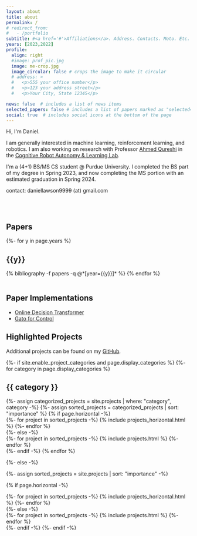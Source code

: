 ```yaml
---
layout: about
title: about
permalink: /
# redirect_from:
#   - /portfolio
subtitle: #<a href='#'>Affiliations</a>. Address. Contacts. Moto. Etc.
years: [2023,2022]
profile:
  align: right
  #image: prof_pic.jpg
  image: me-crop.jpg
  image_circular: false # crops the image to make it circular
  # address: >
  #   <p>555 your office number</p>
  #   <p>123 your address street</p>
  #   <p>Your City, State 12345</p>

news: false  # includes a list of news items
selected_papers: false # includes a list of papers marked as "selected={true}"
social: true  # includes social icons at the bottom of the page
---
```


Hi, I'm Daniel.

I am generally interested in machine learning,  reinforcement learning, and robotics. I am also working on research with Professor [Ahmed Qureshi](https://qureshiahmed.github.io/) in the [Cognitive Robot Autonomy & Learning Lab](https://corallab.net/).

I'm a (4+1) BS/MS CS student @ Purdue University. I completed the BS part of my degree in Spring 2023, and now completing the MS portion with an estimated graduation in Spring 2024.


contact: daniellawson9999 (at) gmail.com


<br>
<br>


## Papers

<!-- _pages/publications.md -->

<div class="publications">

{%- for y in page.years %}
  <h2 class="year">{{y}}</h2>
  {% bibliography -f papers -q @*[year={{y}}]* %}
{% endfor %}

</div>
<!-- Other work can be found [here](https://scholar.google.com/citations?user=yboVGIIAAAAJ). -->

<br>

## Paper Implementations
- [Online Decision Transformer](https://github.com/daniellawson9999/online-decision-transformer)
- [Gato for Control](https://github.com/daniellawson9999/gato-control)

## Highlighted Projects 
Additional projects can be found on my [GitHub](https://github.com/daniellawson9999).
<div class="projects">
{%- if site.enable_project_categories and page.display_categories %}
  <!-- Display categorized projects -->
  {%- for category in page.display_categories %}
  <h2 class="category">{{ category }}</h2>
  {%- assign categorized_projects = site.projects | where: "category", category -%}
  {%- assign sorted_projects = categorized_projects | sort: "importance" %}
  <!-- Generate cards for each project -->
  {% if page.horizontal -%}
  <div class="container">
    <div class="row row-cols-2">
    {%- for project in sorted_projects -%}
      {% include projects_horizontal.html %}
    {%- endfor %}
    </div>
  </div>
  {%- else -%}
  <div class="grid">
    {%- for project in sorted_projects -%}
      {% include projects.html %}
    {%- endfor %}
  </div>
  {%- endif -%}
  {% endfor %}

{%- else -%}
<!-- Display projects without categories -->
  {%- assign sorted_projects = site.projects | sort: "importance" -%}
  <!-- Generate cards for each project -->
  {% if page.horizontal -%}
  <div class="container">
    <div class="row row-cols-2">
    {%- for project in sorted_projects -%}
      {% include projects_horizontal.html %}
    {%- endfor %}
    </div>
  </div>
  {%- else -%}
  <div class="grid">
    {%- for project in sorted_projects -%}
      {% include projects.html %}
    {%- endfor %}
  </div>
  {%- endif -%}
{%- endif -%}
</div>

<br>

